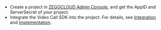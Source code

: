 - Create a project in [ZEGOCLOUD Admin Console](https://console.zegocloud.com), and get the AppID and ServerSecret of your project.
- Integrate the Video Call SDK into the project. For details, see [Integration](!Integration/SDK_Integration) and [Implementation](!Integration/Solution_Implementation).



